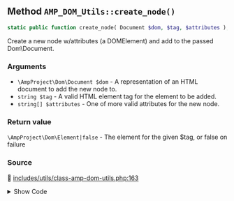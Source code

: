 ## Method `AMP_DOM_Utils::create_node()`

```php
static public function create_node( Document $dom, $tag, $attributes );
```

Create a new node w/attributes (a DOMElement) and add to the passed Dom\Document.

### Arguments

* `\AmpProject\Dom\Document $dom` - A representation of an HTML document to add the new node to.
* `string $tag` - A valid HTML element tag for the element to be added.
* `string[] $attributes` - One of more valid attributes for the new node.

### Return value

`\AmpProject\Dom\Element|false` - The element for the given $tag, or false on failure

### Source

:link: [includes/utils/class-amp-dom-utils.php:163](/includes/utils/class-amp-dom-utils.php#L163-L168)

<details>
<summary>Show Code</summary>

```php
public static function create_node( Document $dom, $tag, $attributes ) {
	$node = $dom->createElement( $tag );
	self::add_attributes_to_node( $node, $attributes );
	return $node;
}
```

</details>
